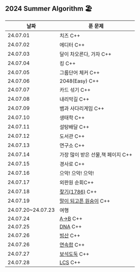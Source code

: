 ## 2024 Summer Algorithm 🏖

| 날짜              | 푼 문제                                                        |
| ----------------- | -------------------------------------------------------------- |
| 24.07.01          | 치즈 C++                                                       |
| 24.07.02          | 에디터 C++                                                     |
| 24.07.03          | 달이 차오른다, 가자 C++                                        |
| 24.07.04          | 킹 C++                                                         |
| 24.07.05          | 그룹단어 체커 C++                                              |
| 24.07.06          | 2048(Easy) C++                                                 |
| 24.07.07          | 카드 섞기 C++                                                  |
| 24.07.08          | 내리막길 C++                                                   |
| 24.07.09          | 뱀과 사다리게임 C++                                            |
| 24.07.10          | 생태학 C++                                                     |
| 24.07.11          | 설탕배달 C++                                                   |
| 24.07.12          | 도서관 C++                                                     |
| 24.07.13          | 연구소 C++                                                     |
| 24.07.14          | 가장 많이 받은 선물,책 페이지 C++                              |
| 24.07.15          | 경사로 C++                                                     |
| 24.07.16          | 으악! 으악! 으악!                                              |
| 24.07.17          | 외판원 순회C++                                                 |
| 24.07.18          | [찾기(1786)](https://www.acmicpc.net/problem/1786) C++         |
| 24.07.19          | [말이 되고픈 원숭이](https://www.acmicpc.net/problem/1600) C++ |
| 24.07.20~24.07.23 | 여행                                                           |
| 24.07.24          | [A->B](https://www.acmicpc.net/problem/16953) C++              |
| 24.07.25          | [DNA](https://www.acmicpc.net/problem/1969) C++                |
| 24.07.26          | [빙산](https://www.acmicpc.net/problem/2573) C++               |
| 24.07.26          | [연속합](https://www.acmicpc.net/problem/1912) C++             |
| 24.07.27          | [보석도둑](https://www.acmicpc.net/problem/1202) C++           |
| 24.07.28          | [LCS](https://www.acmicpc.net/problem/9251) C++                |
